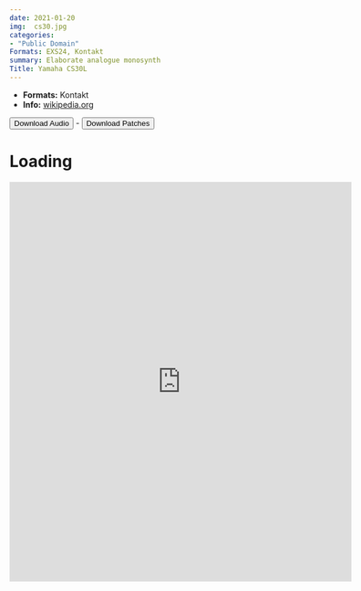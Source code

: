 ```yaml
---
date: 2021-01-20
img:  cs30.jpg
categories: 
- "Public Domain"
Formats: EXS24, Kontakt
summary: Elaborate analogue monosynth 
Title: Yamaha CS30L 
---
```


-   **Formats:** Kontakt
-   **Info:** [wikipedia.org](https://en.wikipedia.org/wiki/Yamaha_CS30/CS30L_synthesizer)


<div class="buttons"> <a href="https://www.dropbox.com/sh/06eu0kz3030nv2x/AACxDibNq9Ir20wKEpmw7BQwa?dl=0"> <button>Download Audio</button></a> - <a href="https://github.com/publicsamples/Yamaha-CS30L"> <button>Download Patches</button></a></div>

# Loading

<iframe width="600" height="700" src="https://www.modularsamples.com/Demos/demos/cs30.html" frameborder="0" allow="accelerometer; autoplay; clipboard-write; encrypted-media; gyroscope; picture-in-picture" allowfullscreen></iframe>

 